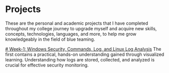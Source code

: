 # Projects
These are the personal and academic projects that I have completed throughout my college journey to upgrade myself and acquire new skills, concepts, technologies, languages, and more, to help me grow knowledgeably in the field of blue teaming.

[# Week-1: Windows Security, Commands, Log, and Linux Log Analysis](url)
The first  contains a practical, hands-on understanding gained through visualized learning. Understanding how logs are stored, collected, and analyzed is crucial for effective security monitoring. 

